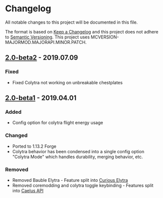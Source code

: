 # Changelog
All notable changes to this project will be documented in this file.

The format is based on [Keep a Changelog](http://keepachangelog.com/en/1.0.0/) and this project does not adhere to [Semantic Versioning](http://semver.org/spec/v2.0.0.html).
This project uses MCVERSION-MAJORMOD.MAJORAPI.MINOR.PATCH.

## [2.0-beta2](https://github.com/TheIllusiveC4/Colytra/compare/e2c4ad7b31e00e7ac209218a8f48cb66d199b826...master) - 2019.07.09
### Fixed
- Fixed Colytra not working on unbreakable chestplates

## [2.0-beta1](https://github.com/TheIllusiveC4/Colytra/compare/837f843e3288befada19de74121199a94141e642...e2c4ad7b31e00e7ac209218a8f48cb66d199b826) - 2019.04.01
### Added
- Config option for colytra flight energy usage

### Changed
- Ported to 1.13.2 Forge
- Colytra behavior has been condensed into a single config option "Colytra Mode" which handles durability, merging behavior, etc.

### Removed
- Removed Bauble Elytra - Feature split into [Curious Elytra](https://minecraft.curseforge.com/projects/curious-elytra)
- Removed coremodding and colytra toggle keybinding - Features split into [Caelus API](https://minecraft.curseforge.com/projects/caelus)